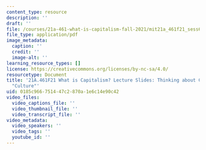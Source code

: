 ```yaml
---
content_type: resource
description: ''
draft: ''
file: /courses/21a-461-what-is-capitalism-fall-2021/mit21a_461f21_sess6.pdf
file_type: application/pdf
image_metadata:
  caption: ''
  credit: ''
  image-alt: ''
learning_resource_types: []
license: https://creativecommons.org/licenses/by-nc-sa/4.0/
resourcetype: Document
title: '21A.461F21 What is Capitalism? Lecture Slides: Thinking about Capitalism and
  "Culture"'
uid: 0185c966-7514-47c2-870a-1e6c14e90c42
video_files:
  video_captions_file: ''
  video_thumbnail_file: ''
  video_transcript_file: ''
video_metadata:
  video_speakers: ''
  video_tags: ''
  youtube_id: ''
---
```

